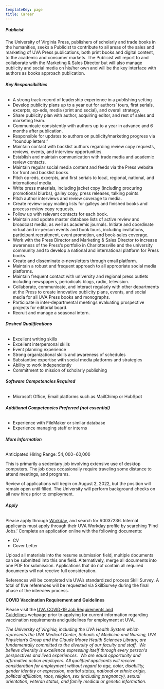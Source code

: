 ```yaml
---
templateKey: page
title: Career
---
```


##### **Publicist**

The University of Virginia Press, publishers of scholarly and trade books in the humanities, seeks a Publicist to contribute to all areas of the sales and marketing of UVA Press publications, both print books and digital content, to the academic and consumer markets. The Publicist will report to and collaborate with the Marketing & Sales Director but will also manage publicity and social media on his/her own and will be the key interface with authors as books approach publication.

###### **Key Responsibilities**

* A strong track record of leadership experience in a publishing setting
* Develop publicity plans up to a year out for authors’ tours, first serials, excerpts, op-eds, media (print and social), and overall strategy.
* Share publicity plan with author, acquiring editor, and rest of sales and marketing team.
* Communicate consistently with authors up to a year in advance and 6 months after publication.
* Responsible for updates to authors on publicity/marketing progress via “roundup letters.”
* Maintain contact with backlist authors regarding review copy requests, reviews, events, and interview opportunities.
* Establish and maintain communication with trade media and academic review contacts.
* Maintain regular social media content and feeds via the Press website for front and backlist books.
* Pitch op-eds, excerpts, and first serials to local, regional, national, and international media.
* Write press materials, including jacket copy (including procuring promotional blurbs), galley copy, press releases, talking points.
* Pitch author interviews and review coverage to media.
* Create review-copy mailing lists for galleys and finished books and process review copy requests.
* Follow up with relevant contacts for each book.
* Maintain and update master database lists of active review and broadcast media, as well as academic journals. Initiate and coordinate virtual and in-person events and book tours, including invitations, participant recruitment, event promotion, and book-sales coverage.
* Work with the Press Director and Marketing & Sales Director to increase awareness of the Press’s portfolio in Charlottesville and the university community and to develop a national and international platform for Press books.
* Create and disseminate e-newsletters through email platform.
* Maintain a robust and frequent approach to all appropriate social media platforms.
* Maintain frequent contact with university and regional press outlets including newspapers, periodicals blogs, radio, television.
* Collaborate, communicate, and interact regularly with other departments at the Press to create innovative publicity plans, events, and social media for all UVA Press books and monographs.
* Participate in inter-departmental meetings evaluating prospective projects for editorial board.
* Recruit and manage a seasonal intern.

###### **Desired Qualifications**

* Excellent writing skills
* Excellent interpersonal skills
* Event planning experience
* Strong organizational skills and awareness of schedules
* Substantive expertise with social media platforms and strategies
* Ability to work independently
* Commitment to mission of scholarly publishing

###### **Software Competencies Required**

* Microsoft Office, Email platforms such as MailChimp or HubSpot

###### **Additional Competencies Preferred (not essential)**

* Experience with FileMaker or similar database
* Experience managing staff or interns

###### **More Information**
Anticipated Hiring Range: $54,000-$60,000

This is primarily a sedentary job involving extensive use of desktop computers. The job does occasionally require traveling some distance to attend meetings, and programs.

Review of applications will begin on August 2, 2022, but the position will remain open until filled. The University will perform background checks on all new hires prior to employment.

###### **Apply**

Please apply through [Workday](http://https//uva.wd1.myworkdayjobs.com/UVAJobs), and search for R0037236. Internal applicants must apply through their UVA Workday profile by searching ‘Find Jobs.’ Complete an application online with the following documents:
* CV
* Cover Letter

Upload all materials into the resume submission field, multiple documents can be submitted into this one field. Alternatively, merge all documents into one PDF for submission. Applications that do not contain all required documents will not receive full consideration.

References will be completed via UVA’s standardized process Skill Survey. A total of five references will be requested via SkillSurvey during the final phase of the interview process.

**COVID Vaccination Requirement and Guidelines**

Please visit the [UVA COVID-19 Job Requirements and Guidelines](https://hr.virginia.edu/uva-covid-19-job-requirements-and-guidelines) webpage prior to applying for current information regarding vaccination requirements and guidelines for employment at UVA.

*The University of Virginia, including the UVA Health System which represents the UVA Medical Center, Schools of Medicine and Nursing, UVA Physician’s Group and the Claude Moore Health Sciences Library,* *are fundamentally committed to the diversity of our faculty and staff.  We believe diversity is excellence expressing itself through every person's perspectives and lived experiences.  We are equal opportunity and affirmative action employers. All qualified applicants will receive consideration for employment without regard to age, color, disability, gender identity or expression, marital status, national or ethnic origin, political affiliation, race, religion, sex (including pregnancy), sexual orientation, veteran status, and family medical or genetic information.*